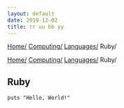 ```yaml
---
layout: default
date: 2019-12-02
title: rr uu bb yy
---
```

<div id="preamble">
<div class="sectionbody">
<div class="paragraph">
<p><span class="small"><a href="../../../index.html">Home/</a></span>
<span class="small"><a href="../../index.html">Computing/</a></span>
<span class="small"><a href="../index.html">Languages/</a></span>
<span class="small">Ruby/</span></p>
</div>
<div class="paragraph">
<p><a href="../../../index.html">Home/</a>
<a href="../../index.html">Computing/</a>
<a href="../index.html">Languages/</a>
Ruby/</p>
</div>
</div>
</div>
<div class="sect1">
<h2 id="_ruby">Ruby</h2>
<div class="sectionbody">
<div class="listingblock">
<div class="content">
<pre class="highlight"><code class="language-ruby" data-lang="ruby">puts "Hello, World!"</code></pre>
</div>
</div>
</div>
</div>
